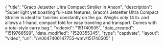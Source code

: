 {
    "title": "Graco Jetsetter Ultra Compact Stroller in Anson",
    "description": "Super light yet boasting full-size features, Graco's Jetsetter Ultra Compact Stroller is ideal for families constantly on the go. Weighs only 14 lb. and allows a 1-hand, compact fold for easy traveling and transport. Comes with a tote-style carry bag.",
    "videoid": "151740505",
    "date_created": "1519766599",
    "date_modified": "1520355345",
    "type": "captivate",
    "layout": "video",
    "url": "\/v\/0047406147755-wmv\/151740505"
}